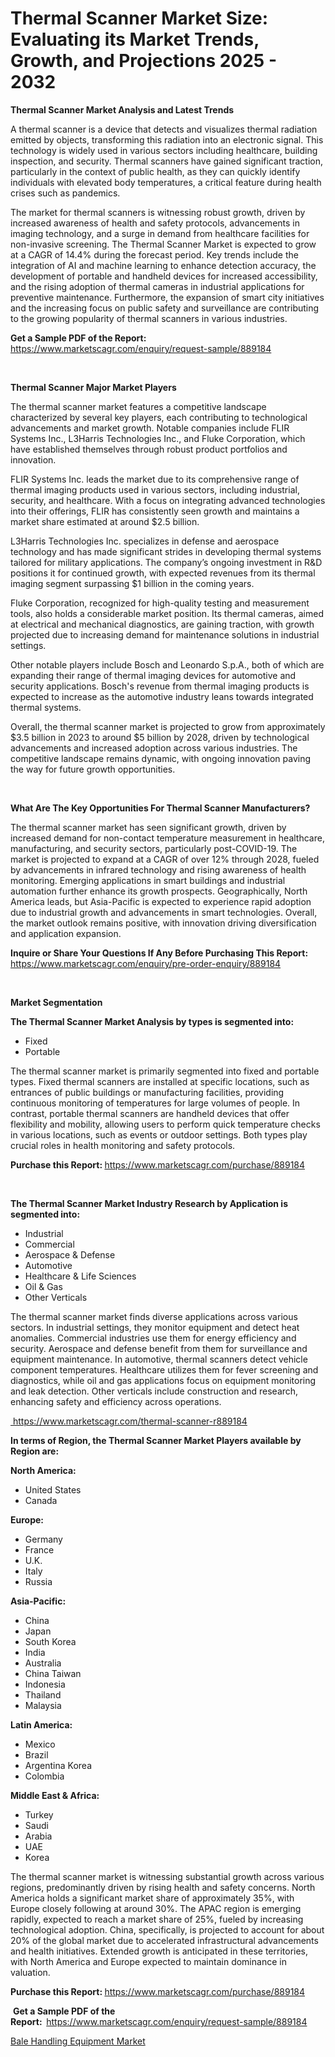 <p><h1>Thermal Scanner Market Size: Evaluating its Market Trends, Growth, and Projections 2025 - 2032</h1></p><p><strong>Thermal Scanner Market Analysis and Latest Trends</strong></p>
<p><p>A thermal scanner is a device that detects and visualizes thermal radiation emitted by objects, transforming this radiation into an electronic signal. This technology is widely used in various sectors including healthcare, building inspection, and security. Thermal scanners have gained significant traction, particularly in the context of public health, as they can quickly identify individuals with elevated body temperatures, a critical feature during health crises such as pandemics.</p><p>The market for thermal scanners is witnessing robust growth, driven by increased awareness of health and safety protocols, advancements in imaging technology, and a surge in demand from healthcare facilities for non-invasive screening. The Thermal Scanner Market is expected to grow at a CAGR of 14.4% during the forecast period. Key trends include the integration of AI and machine learning to enhance detection accuracy, the development of portable and handheld devices for increased accessibility, and the rising adoption of thermal cameras in industrial applications for preventive maintenance. Furthermore, the expansion of smart city initiatives and the increasing focus on public safety and surveillance are contributing to the growing popularity of thermal scanners in various industries.</p></p>
<p><strong>Get a Sample PDF of the Report:&nbsp;</strong> <a href="https://www.marketscagr.com/enquiry/request-sample/889184?utm_campaign=1999&utm_medium=2&utm_source=Github&utm_content=ia&utm_term=19022025&utm_id=thermal-scanner">https://www.marketscagr.com/enquiry/request-sample/889184</a></p>
<p>&nbsp;</p>
<p><strong>Thermal Scanner Major Market Players</strong></p>
<p><p>The thermal scanner market features a competitive landscape characterized by several key players, each contributing to technological advancements and market growth. Notable companies include FLIR Systems Inc., L3Harris Technologies Inc., and Fluke Corporation, which have established themselves through robust product portfolios and innovation.</p><p>FLIR Systems Inc. leads the market due to its comprehensive range of thermal imaging products used in various sectors, including industrial, security, and healthcare. With a focus on integrating advanced technologies into their offerings, FLIR has consistently seen growth and maintains a market share estimated at around $2.5 billion.</p><p>L3Harris Technologies Inc. specializes in defense and aerospace technology and has made significant strides in developing thermal systems tailored for military applications. The company’s ongoing investment in R&D positions it for continued growth, with expected revenues from its thermal imaging segment surpassing $1 billion in the coming years.</p><p>Fluke Corporation, recognized for high-quality testing and measurement tools, also holds a considerable market position. Its thermal cameras, aimed at electrical and mechanical diagnostics, are gaining traction, with growth projected due to increasing demand for maintenance solutions in industrial settings.</p><p>Other notable players include Bosch and Leonardo S.p.A., both of which are expanding their range of thermal imaging devices for automotive and security applications. Bosch's revenue from thermal imaging products is expected to increase as the automotive industry leans towards integrated thermal systems.</p><p>Overall, the thermal scanner market is projected to grow from approximately $3.5 billion in 2023 to around $5 billion by 2028, driven by technological advancements and increased adoption across various industries. The competitive landscape remains dynamic, with ongoing innovation paving the way for future growth opportunities.</p></p>
<p>&nbsp;</p>
<p><strong>What Are The Key Opportunities For Thermal Scanner Manufacturers?</strong></p>
<p><p>The thermal scanner market has seen significant growth, driven by increased demand for non-contact temperature measurement in healthcare, manufacturing, and security sectors, particularly post-COVID-19. The market is projected to expand at a CAGR of over 12% through 2028, fueled by advancements in infrared technology and rising awareness of health monitoring. Emerging applications in smart buildings and industrial automation further enhance its growth prospects. Geographically, North America leads, but Asia-Pacific is expected to experience rapid adoption due to industrial growth and advancements in smart technologies. Overall, the market outlook remains positive, with innovation driving diversification and application expansion.</p></p>
<p><strong>Inquire or Share Your Questions If Any Before Purchasing This Report:</strong> <a href="https://www.marketscagr.com/enquiry/pre-order-enquiry/889184?utm_campaign=1999&utm_medium=2&utm_source=Github&utm_content=ia&utm_term=19022025&utm_id=thermal-scanner">https://www.marketscagr.com/enquiry/pre-order-enquiry/889184</a></p>
<p>&nbsp;</p>
<p><strong>Market Segmentation</strong></p>
<p><strong>The Thermal Scanner Market Analysis by types is segmented into:</strong></p>
<p><ul><li>Fixed</li><li>Portable</li></ul></p>
<p><p>The thermal scanner market is primarily segmented into fixed and portable types. Fixed thermal scanners are installed at specific locations, such as entrances of public buildings or manufacturing facilities, providing continuous monitoring of temperatures for large volumes of people. In contrast, portable thermal scanners are handheld devices that offer flexibility and mobility, allowing users to perform quick temperature checks in various locations, such as events or outdoor settings. Both types play crucial roles in health monitoring and safety protocols.</p></p>
<p><strong>Purchase this Report:&nbsp;</strong><a href="https://www.marketscagr.com/purchase/889184?utm_campaign=1999&utm_medium=2&utm_source=Github&utm_content=ia&utm_term=19022025&utm_id=thermal-scanner">https://www.marketscagr.com/purchase/889184</a></p>
<p>&nbsp;</p>
<p><strong>The Thermal Scanner Market Industry Research by Application is segmented into:</strong></p>
<p><ul><li>Industrial</li><li>Commercial</li><li>Aerospace & Defense</li><li>Automotive</li><li>Healthcare & Life Sciences</li><li>Oil & Gas</li><li>Other Verticals</li></ul></p>
<p><p>The thermal scanner market finds diverse applications across various sectors. In industrial settings, they monitor equipment and detect heat anomalies. Commercial industries use them for energy efficiency and security. Aerospace and defense benefit from them for surveillance and equipment maintenance. In automotive, thermal scanners detect vehicle component temperatures. Healthcare utilizes them for fever screening and diagnostics, while oil and gas applications focus on equipment monitoring and leak detection. Other verticals include construction and research, enhancing safety and efficiency across operations.</p></p>
<p><a href="https://www.marketscagr.com/thermal-scanner-r889184?utm_campaign=1999&utm_medium=2&utm_source=Github&utm_content=ia&utm_term=19022025&utm_id=thermal-scanner">&nbsp;https://www.marketscagr.com/thermal-scanner-r889184</a></p>
<p><strong>In terms of Region, the Thermal Scanner Market Players available by Region are:</strong></p>
<p>
    <p> <strong> North America: </strong>
        <ul>
            <li>United States</li>
            <li>Canada</li>
        </ul>
        </p> 
    <p> <strong> Europe: </strong>
        <ul>
            <li>Germany</li>
            <li>France</li>
            <li>U.K.</li>
            <li>Italy</li>
            <li>Russia</li>
        </ul>
        </p> 
    <p> <strong> Asia-Pacific: </strong>
        <ul>
            <li>China</li>
            <li>Japan</li>
            <li>South Korea</li>
            <li>India</li>
            <li>Australia</li>
            <li>China Taiwan</li>
            <li>Indonesia</li>
            <li>Thailand</li>
            <li>Malaysia</li>
        </ul>
        </p> 
    <p> <strong> Latin America: </strong>
        <ul>
            <li>Mexico</li>
            <li>Brazil</li>
            <li>Argentina Korea</li>
            <li>Colombia</li>
        </ul>
        </p> 
    <p> <strong> Middle East & Africa: </strong>
        <ul>
            <li>Turkey</li>
            <li>Saudi</li>
            <li>Arabia</li>
            <li>UAE</li>
            <li>Korea</li>
        </ul>
    </p>
    </p>
<p><p>The thermal scanner market is witnessing substantial growth across various regions, predominantly driven by rising health and safety concerns. North America holds a significant market share of approximately 35%, with Europe closely following at around 30%. The APAC region is emerging rapidly, expected to reach a market share of 25%, fueled by increasing technological adoption. China, specifically, is projected to account for about 20% of the global market due to accelerated infrastructural advancements and health initiatives. Extended growth is anticipated in these territories, with North America and Europe expected to maintain dominance in valuation.</p></p>
<p><strong>Purchase this Report: </strong><a href="https://www.marketscagr.com/purchase/889184?utm_campaign=1999&utm_medium=2&utm_source=Github&utm_content=ia&utm_term=19022025&utm_id=thermal-scanner">https://www.marketscagr.com/purchase/889184</a></p>
<p>&nbsp;<strong>Get a Sample PDF of the Report:&nbsp;&nbsp;</strong><a href="https://www.marketscagr.com/enquiry/request-sample/889184?utm_campaign=1999&utm_medium=2&utm_source=Github&utm_content=ia&utm_term=19022025&utm_id=thermal-scanner">https://www.marketscagr.com/enquiry/request-sample/889184</a></p>
<p><strong></strong></p>
<p><p><a href="https://github.com/tamvrosiya/Market-Research-Report-List-6/blob/main/bale-handling-equipment-market.md?utm_campaign=1999&utm_medium=2&utm_source=Github&utm_content=ia&utm_term=19022025&utm_id=thermal-scanner">Bale Handling Equipment Market</a></p></p>